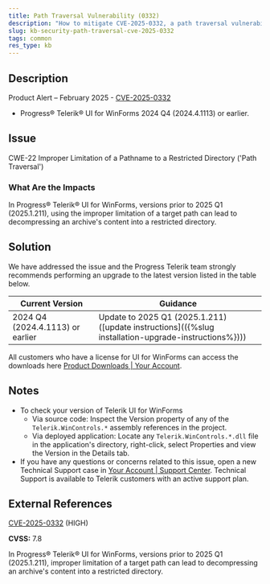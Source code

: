 ```yaml
---
title: Path Traversal Vulnerability (0332)
description: "How to mitigate CVE-2025-0332, a path traversal vulnerability."
slug: kb-security-path-traversal-cve-2025-0332
tags: common
res_type: kb
---
```


## Description

Product Alert – February 2025 - [CVE-2025-0332](https://www.cve.org/CVERecord?id=CVE-2025-0332)

- Progress® Telerik® UI for WinForms 2024 Q4 (2024.4.1113) or earlier.

## Issue

CWE-22 Improper Limitation of a Pathname to a Restricted Directory ('Path Traversal')

### What Are the Impacts

In Progress® Telerik® UI for WinForms, versions prior to 2025 Q1 (2025.1.211), using the improper limitation of a target path can lead to decompressing an archive's content into a restricted directory.

## Solution

We have addressed the issue and the Progress Telerik team strongly recommends performing an upgrade to the latest version listed in the table below.

| Current Version | Guidance |
|-----------------|----------|
| 2024 Q4 (2024.4.1113) or earlier | Update to 2025 Q1 (2025.1.211) ([update instructions](({%slug installation-upgrade-instructions%}))) |

All customers who have a license for UI for WinForms can access the downloads here [Product Downloads | Your Account](https://www.telerik.com/account/downloads/product-download).

## Notes

- To check your version of Telerik UI for WinForms
  - Via source code: Inspect the Version property of any of the `Telerik.WinControls.*` assembly references in the project.
  - Via deployed application: Locate any `Telerik.WinControls.*.dll` file in the application's directory, right-click, select Properties and view the Version in the Details tab.
- If you have any questions or concerns related to this issue, open a new Technical Support case in [Your Account | Support Center](https://www.telerik.com/account/support-center/contact-us/). Technical Support is available to Telerik customers with an active support plan.

## External References

[CVE-2025-0332](https://www.cve.org/CVERecord?id=CVE-2025-0332) (HIGH)

**CVSS:** 7.8

In Progress® Telerik® UI for WinForms, versions prior to 2025 Q1 (2025.1.211), improper limitation of a target path can lead to decompressing an archive's content into a restricted directory.
